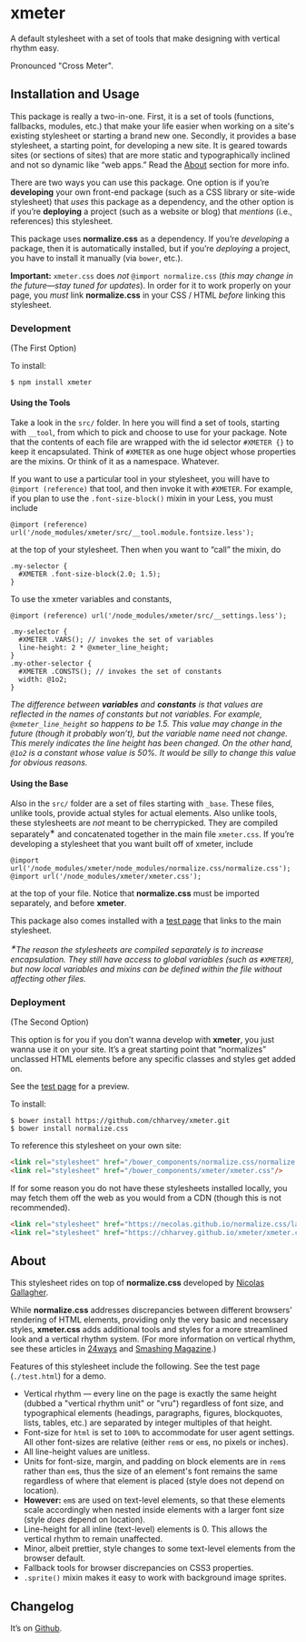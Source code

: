 # xmeter
A default stylesheet with a set of tools that make designing with vertical rhythm easy.

Pronounced "Cross Meter".

## Installation and Usage

This package is really a two-in-one. First, it is a set of tools (functions,
fallbacks, modules, etc.) that make your life easier when working on a site's
existing stylesheet or starting a brand new one. Secondly, it provides a base
stylesheet, a starting point, for developing a new site. It is geared towards
sites (or sections of sites) that are more static and typographically inclined
and not so dynamic like “web apps.”
Read the [About](#about) section for more info.

There are two ways you can use this package. One option is if you’re
**developing** your own front-end package (such as a CSS library or site-wide
stylesheet) that *uses* this package as a dependency, and the other option is
if you’re **deploying** a project (such as a website or blog) that *mentions*
(i.e., references) this stylesheet.

This package uses **normalize.css** as a dependency.
If you’re *developing* a package, then it is automatically installed,
but if you’re *deploying* a project, you have to install it manually (via `bower`, etc.).

**Important:** `xmeter.css` does *not* `@import normalize.css`
(*this may change in the future—stay tuned for updates*).
In order for it to work properly on your page,
you *must* link **normalize.css** in your CSS / HTML *before* linking this stylesheet.

### Development

(The First Option)

To install:

    $ npm install xmeter

#### Using the Tools

Take a look in the `src/` folder. In here you will find a set of tools, starting
with `__tool`, from which to pick and choose to use for your package. Note that
the contents of each file are wrapped with the id selector `#XMETER {}` to keep
it encapsulated. Think of `#XMETER` as one huge object whose properties are
the mixins. Or think of it as a namespace. Whatever.

If you want to use a particular tool in your stylesheet, you will have to
`@import (reference)` that tool, and then invoke it with `#XMETER`. For example,
if you plan to use the `.font-size-block()` mixin in your Less, you must include

```less
@import (reference) url('/node_modules/xmeter/src/__tool.module.fontsize.less');
```

at the top of your stylesheet. Then when you want to “call” the mixin, do

```less
.my-selector {
  #XMETER .font-size-block(2.0; 1.5);
}
```

To use the xmeter variables and constants,

```less
@import (reference) url('/node_modules/xmeter/src/__settings.less');

.my-selector {
  #XMETER .VARS(); // invokes the set of variables
  line-height: 2 * @xmeter_line_height;
}
.my-other-selector {
  #XMETER .CONSTS(); // invokes the set of constants
  width: @1o2;
}
```

*The difference between **variables** and **constants** is that values are reflected in
the names of constants but not variables. For example, `@xmeter_line_height` so happens to be 1.5.
This value may change in the future (though it probably won’t), but the variable name need not change.
This merely indicates the line height has been changed.
On the other hand, `@1o2` is a constant whose value is 50%. It would be silly to change this value
for obvious reasons.*

#### Using the Base

Also in the `src/` folder are a set of files starting with `_base`. These files,
unlike tools, provide actual styles for actual elements. Also unlike tools, these
stylesheets are *not* meant to be cherrypicked. They are compiled separately<sup>&lowast;</sup> and
concatenated together in the main file `xmeter.css`. If you’re developing a
stylesheet that you want built off of xmeter, include

```less
@import url('/node_modules/xmeter/node_modules/normalize.css/normalize.css');
@import url('/node_modules/xmeter/xmeter.css');
```

at the top of  your file. Notice that **normalize.css** must be imported separately,
and before **xmeter**.

This package also comes installed with a [test page](./test.html)
that links to the main stylesheet.

*<sup>&lowast;</sup>The reason the stylesheets are compiled separately is to increase
encapsulation. They still have access to global variables (such as `#XMETER`),
but now local variables and mixins can be defined within the file without
affecting other files.*

### Deployment

(The Second Option)

This option is for you if you don’t wanna develop with **xmeter**, you just
wanna use it on your site. It’s a great starting point that “normalizes”
unclassed HTML elements before any specific classes and styles get added on.

See the [test page](./test.html) for a preview.

To install:

    $ bower install https://github.com/chharvey/xmeter.git
    $ bower install normalize.css

To reference this stylesheet on your own site:

```html
<link rel="stylesheet" href="/bower_components/normalize.css/normalize.css"/>
<link rel="stylesheet" href="/bower_components/xmeter/xmeter.css"/>
```

If for some reason you do not have these stylesheets installed locally, you may
fetch them off the web as you would from a CDN (though this is not recommended).

```html
<link rel="stylesheet" href="https://necolas.github.io/normalize.css/latest/normalize.css"/>
<link rel="stylesheet" href="https://chharvey.github.io/xmeter/xmeter.css"/>
```

## About

This stylesheet rides on top of **normalize.css** developed by
[Nicolas Gallagher](http://necolas.github.io/normalize.css/).

While **normalize.css** addresses discrepancies between different browsers’
rendering of HTML elements, providing only the very basic and necessary styles,
**xmeter.css** adds additional tools and styles for a more streamlined look and a
vertical rhythm system. (For more information on vertical rhythm, see these articles in
[24ways](http://24ways.org/2006/compose-to-a-vertical-rhythm/) and
[Smashing Magazine](http://www.smashingmagazine.com/2011/03/14/technical-web-typography-guidelines-and-techniques/#tt-rhythm).)

Features of this stylesheet include the following. See the test page (`./test.html`)
for a demo.

- Vertical rhythm &mdash; every line on the page is exactly the same height
  (dubbed a "vertical rhythm unit" or "vru") regardless of font size, and
  typographical elements (headings, paragraphs, figures, blockquotes, lists,
  tables, etc.) are separated by integer multiples of that height.
- Font-size for `html` is set to `100%` to accommodate for user agent settings.
  All other font-sizes are relative (either `rem`s or `em`s, no pixels or inches).
- All line-height values are unitless.
- Units for font-size, margin, and padding on block elements are in `rem`s
  rather than `em`s, thus the size of an element's font remains the same
  regardless of where that element is placed (style does not depend on location).
- **However:** `em`s are used on text-level elements, so that these elements
  scale accordingly when nested inside elements with a larger font size
  (style *does* depend on location).
- Line-height for all inline (text-level) elements is 0. This allows the
  vertical rhythm to remain unaffected.
- Minor, albeit prettier, style changes to some text-level elements from the browser default.
- Fallback tools for browser discrepancies on CSS3 properties.
- `.sprite()` mixin makes it easy to work with background image sprites.

## Changelog

It’s on [Github](https://github.com/chharvey/xmeter/releases).
